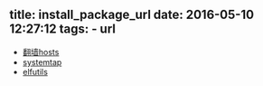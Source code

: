 title: install_package_url
date: 2016-05-10 12:27:12
tags: 
    - url
---

+ [翻墙hosts](https://raw.githubusercontent.com/racaljk/hosts/master/hosts)
+ [systemtap](https://sourceware.org/systemtap/ftp/releases/)
+ [elfutils](https://fedorahosted.org/releases/e/l/elfutils/)
